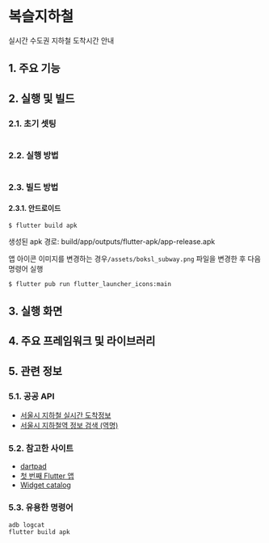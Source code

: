 # 복슬지하철
실시간 수도권 지하철 도착시간 안내

## 1. 주요 기능

## 2. 실행 및 빌드

### 2.1. 초기 셋팅

```shell
```

### 2.2. 실행 방법

```shell
```

### 2.3. 빌드 방법 
#### 2.3.1. 안드로이드
```shell
$ flutter build apk
```

생성된 apk 경로: build/app/outputs/flutter-apk/app-release.apk

앱 아이콘 이미지를 변경하는 경우`/assets/boksl_subway.png` 파일을 변경한 후 다음 명령어 실행
```shell
$ flutter pub run flutter_launcher_icons:main
```

## 3. 실행 화면


## 4. 주요 프레임워크 및 라이브러리


## 5. 관련 정보

### 5.1. 공공 API
- [서울시 지하철 실시간 도착정보](https://data.seoul.go.kr/dataList/OA-12764/F/1/datasetView.do)
- [서울시 지하철역 정보 검색 (역명)](https://data.seoul.go.kr/dataList/OA-121/S/1/datasetView.do)
  
### 5.2. 참고한 사이트
- [dartpad](https://dartpad.dev/)
- [첫 번째 Flutter 앱](https://codelabs.developers.google.com/codelabs/flutter-codelab-first?hl=ko)
- [Widget catalog](https://docs.flutter.dev/ui/widgets)

### 5.3. 유용한 명령어
```shell
adb logcat
flutter build apk
```
